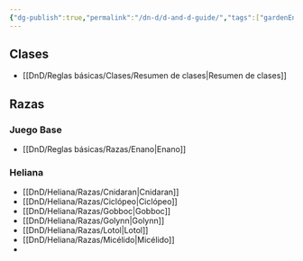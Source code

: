 ```yaml
---
{"dg-publish":true,"permalink":"/dn-d/d-and-d-guide/","tags":["gardenEntry"]}
---
```


## Clases
- [[DnD/Reglas básicas/Clases/Resumen de clases\|Resumen de clases]]

## Razas

### Juego Base
- [[DnD/Reglas básicas/Razas/Enano\|Enano]]

### Heliana
- [[DnD/Heliana/Razas/Cnidaran\|Cnidaran]]
- [[DnD/Heliana/Razas/Ciclópeo\|Ciclópeo]]
- [[DnD/Heliana/Razas/Gobboc\|Gobboc]]
- [[DnD/Heliana/Razas/Golynn\|Golynn]]
- [[DnD/Heliana/Razas/Lotol\|Lotol]]
- [[DnD/Heliana/Razas/Micélido\|Micélido]]
- 